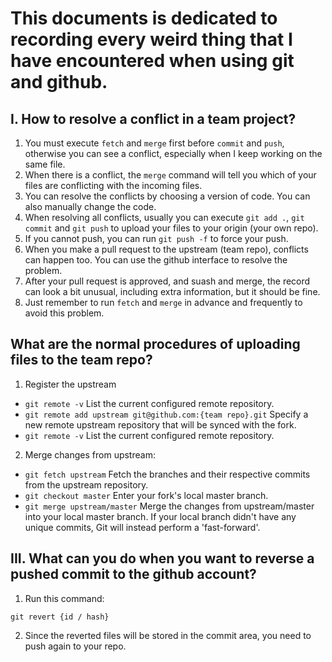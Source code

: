 # This documents is dedicated to recording every weird thing that I have encountered when using git and github.

## I. How to resolve a conflict in a team project?
1. You must execute `fetch` and `merge` first before `commit` and `push`, otherwise you can see a conflict, especially when I keep working on the same file.
2. When there is a conflict, the `merge` command will tell you which of your files are conflicting with the incoming files.
3. You can resolve the conflicts by choosing a version of code. You can also manually change the code.
4. When resolving all conflicts, usually you can execute `git add .`, `git commit` and `git push` to upload your files to your origin (your own repo).
5. If you cannot push, you can run `git push -f` to force your push.
6. When you make a pull request to the upstream (team repo), conflicts can happen too. You can use the github interface to resolve the problem.
7. After your pull request is approved, and suash and merge, the record can look a bit unusual, including extra information, but it should be fine.
8. Just remember to run `fetch` and `merge` in advance and frequently to avoid this problem.


## What are the normal procedures of uploading files to the team repo?
1. Register the upstream
- `git remote -v` List the current configured remote repository.
- `git remote add upstream git@github.com:{team repo}.git` Specify a new remote upstream repository that will be synced with the fork.
- `git remote -v` List the current configured remote repository.
2. Merge changes from upstream:
- `git fetch upstream` Fetch the branches and their respective commits from the upstream repository.
- `git checkout master` Enter your fork's local master branch.
- `git merge upstream/master` Merge the changes from upstream/master into your local master branch. If your local branch didn't have any unique commits, Git will instead perform a 'fast-forward'.


## III. What can you do when you want to reverse a pushed commit to the github account?
1.  Run this command:
```
git revert {id / hash}
```
2. Since the reverted files will be stored in the commit area, you need to push again to your repo.


